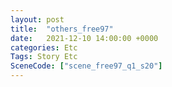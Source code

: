 ```yaml
---
layout: post
title:  "others_free97"
date:   2021-12-10 14:00:00 +0000
categories: Etc
Tags: Story Etc
SceneCode: ["scene_free97_q1_s20"]
---
```

